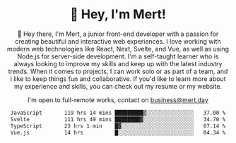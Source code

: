 <div align="center">
  <h1 align="center">👋 Hey, I'm Mert! </h1>
<p>
 🎉 Hey there, I'm Mert, a junior front-end developer with a passion for creating beautiful and interactive web experiences. I love working with modern web technologies like React, Next, Svelte, and Vue, as well as using Node.js for server-side development. I'm a self-taught learner who is always looking to improve my skills and keep up with the latest industry trends. When it comes to projects, I can work solo or as part of a team, and I like to keep things fun and collaborative. If you'd like to learn more about my experience and skills, you can check out my resume or my website.
</p>

  I'm open to full-remote works, contact on [business@mert.day](mailto:business@mert.day) 
  
<!--START_SECTION:waka-->

```txt
JavaScript       119 hrs 14 mins █████████▒░░░░░░░░░░░░░░░   37.00 %
Svelte           111 hrs 49 mins ████████▓░░░░░░░░░░░░░░░░   34.70 %
TypeScript       23 hrs 1 min    █▓░░░░░░░░░░░░░░░░░░░░░░░   07.14 %
Vue.js           14 hrs          █░░░░░░░░░░░░░░░░░░░░░░░░   04.34 %
```

<!--END_SECTION:waka-->
